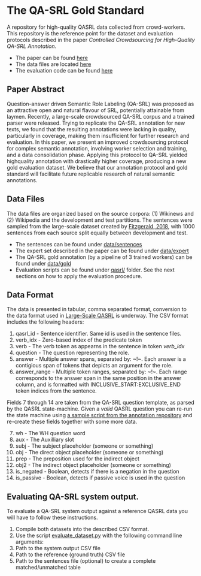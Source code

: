 # The QA-SRL Gold Standard
A repository for high-quality QASRL data collected from crowd-workers.
This repository is the reference point for the dataset and evaluation protocols described in the paper _Controlled Crowdsourcing for High-Quality QA-SRL Annotation_.

* The paper can be found [here](https://www.aclweb.org/anthology/2020.acl-main.626/)
* The data files are located [here](data/) 
* The evaluation code can be found [here](scripts/)

## Paper Abstract
Question-answer driven Semantic Role Labeling (QA-SRL) was proposed as an attractive
open and natural flavour of SRL, potentially attainable from laymen. Recently, a large-scale
crowdsourced QA-SRL corpus and a trained parser were released. Trying to replicate the
QA-SRL annotation for new texts, we found that the resulting annotations were lacking in
quality, particularly in coverage, making them insufficient for further research and evaluation.
In this paper, we present an improved crowdsourcing protocol for complex semantic annotation, involving worker selection and training, and a data consolidation phase. Applying this protocol to QA-SRL yielded highquality annotation with drastically higher coverage, producing a new gold evaluation dataset.
We believe that our annotation protocol and gold standard will facilitate future replicable
research of natural semantic annotations. 

## Data Files
The data files are organized based on the source corpora: (1) Wikinews and (2) Wikipedia and the development and test partitions. The sentences were sampled from the large-scale dataset created by [Fitzgerald, 2018](https://www.aclweb.org/anthology/P18-1191.pdf), with 1000 sentences from each source split equally between development and test. 

* The sentences can be found under [data/sentences](data/sentences)
* The expert set described in the paper can be found under [data/expert](data/expert)
* The QA-SRL gold annotation (by a pipeline of 3 trained workers) can be found under [data/gold](data/gold)
* Evaluation scripts can be found under [qasrl/](qasrl/) folder. See the next sections on how to apply the evaluation procedure.

## Data Format
The data is presented in tabular, comma separated format, conversion to the data format used in [Large-Scale QASRL](www.qasrl.org) is underway.
The CSV format includes the following headers:
1. qasrl_id - Sentence identifier. Same id is used in the sentence files.
2. verb_idx - Zero-based index of the predicate token
3. verb - The verb token as appearns in the sentence in token *verb_idx*
4. question - The question representing the role.
5. answer - Multiple answer spans, separated by: ~!~. Each answer is a contigious span of tokens that depicts an argument for the role.
6. answer_range - Multiple token ranges, separated by: ~!~. Each range corresponds to the answer span in the same position in the answer column, and is formatted with INCLUSIVE_START:EXCLUSIVE_END token indices from the sentence.

Fields 7 through 14 are taken from the QA-SRL question template, as parsed by the QASRL state-machine. Given a _valid_ QASRL question you can re-run the state machine using [a sample script from the annotation repository](https://github.com/plroit/qasrl-crowdsourcing/blob/ecbplus/qasrl-crowd-example/jvm/src/main/scala/example/RunQuestionParser.scala) and re-create these fields together with some more data. 

7. wh - The WH question word
8. aux - The Auxilliary slot
9. subj - The subject placeholder (someone or something)
10. obj - The direct object placeholder (someone or something)
11. prep - The preposition used for the indirect object 
12. obj2 - The indirect object placeholder (someone or something)
13. is_negated - Boolean, detects if there is a negation in the question
14. is_passive - Boolean, detects if passive voice is used in the question

## Evaluating QA-SRL system output.
To evaluate a QA-SRL system output against a reference QASRL data you will have to follow these instructions.
1. Compile both datasets into the described CSV format.
2. Use the script [evaluate_dataset.py](scripts/) with the following command line arguments:
  1. Path to the system output CSV file
  2. Path to the reference (ground truth) CSV file
  3. Path to the sentences file (optional) to create a complete matched/unmatched table
